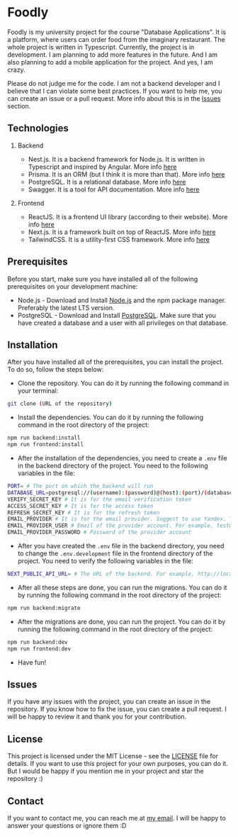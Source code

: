 # Foodly

Foodly is my university project for the course "Database Applications". It is a platform, where users can order food from the imaginary restaurant. The whole project is written in Typescript. Currently, the project is in development. I am planning to add more features in the future. And I am also planning to add a mobile application for the project. And yes, I am crazy.

Please do not judge me for the code. I am not a backend developer and I believe that I can violate some best practices. If you want to help me, you can create an issue or a pull request. More info about this is in the [Issues](#issues) section.

## Technologies

1. Backend
   - Nest.js. It is a backend framework for Node.js. It is written in Typescript and inspired by Angular. More info [here](https://nestjs.com/)
   - Prisma. It is an ORM (but I think it is more than that). More info [here](https://www.prisma.io/)
   - PostgreSQL. It is a relational database. More info [here](https://www.postgresql.org/)
   - Swagger. It is a tool for API documentation. More info [here](https://swagger.io/)

2. Frontend
    - ReactJS. It is a frontend UI library (according to their website). More info [here](https://beta.reactjs.org/)
    - Next.js. It is a framework built on top of ReactJS. More info [here](https://nextjs.org/)
    - TailwindCSS. It is a utility-first CSS framework. More info [here](https://tailwindcss.com/)

## Prerequisites

Before you start, make sure you have installed all of the following prerequisites on your development machine:

- Node.js - Download and Install [Node.js](https://nodejs.org/en/) and the npm package manager. Preferably the latest LTS version.
- PostgreSQL - Download and Install [PostgreSQL](https://www.postgresql.org/download/). Make sure that you have created a database and a user with all privileges on that database.

## Installation

After you have installed all of the prerequisites, you can install the project. To do so, follow the steps below:

- Clone the repository. You can do it by running the following command in your terminal:

```bash
git clone (URL of the repository)
```

- Install the dependencies. You can do it by running the following command in the root directory of the project:

```bash
npm run backend:install
npm run frontend:install
```

- After the installation of the dependencies, you need to create a `.env` file in the backend directory of the project. You need to the following variables in the file:

```bash
PORT= # The port on which the backend will run
DATABASE_URL=postgresql://(username):(password)@(host):(port)/(database name)?schema=public # It is for the database connection
VERIFY_SECRET_KEY # It is for the email verification token
ACCESS_SECRET_KEY # It is for the access token
REFRESH_SECRET_KEY # It is for the refresh token
EMAIL_PROVIDER # It is for the email provider. Suggest to use Yandex. They do not require any verification of the account, like phone number.
EMAIL_PROVIDER_USER # Email of the provider account. For example, test@yandex.com
EMAIL_PROVIDER_PASSWORD # Password of the provider account
```

- After you have created the `.env` file in the backend directory, you need to change the `.env.development` file in the frontend directory of the project. You need to verify the following variables in the file:

```bash
NEXT_PUBLIC_API_URL= # The URL of the backend. For example, http://localhost:8000
```

- After all these steps are done, you can run the migrations. You can do it by running the following command in the root directory of the project:

```bash
npm run backend:migrate
```

- After the migrations are done, you can run the project. You can do it by running the following command in the root directory of the project:

```bash
npm run backend:dev
npm run frontend:dev
```

- Have fun!

## Issues

If you have any issues with the project, you can create an issue in the repository. If you know how to fix the issue, you can create a pull request. I will be happy to review it and thank you for your contribution.

## License

This project is licensed under the MIT License - see the [LICENSE](LICENSE.md) file for details. If you want to use this project for your own purposes, you can do it. But I would be happy if you mention me in your project and star the repository :)

## Contact

If you want to contact me, you can reach me at [my email](mailto:azizbektemirov64@gmail.com). I will be happy to answer your questions or ignore them :D
